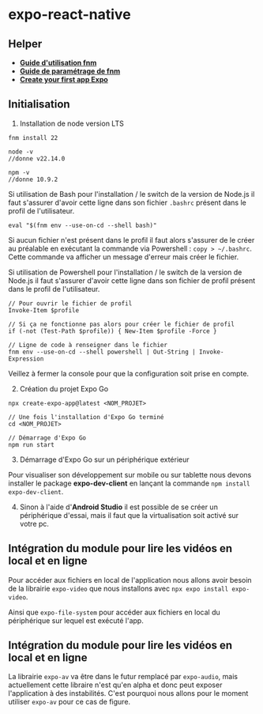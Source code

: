 # expo-react-native

## Helper

* [**Guide d'utilisation fnm**](https://www.freecodecamp.org/news/fnm-fast-node-manager/)
* [**Guide de paramétrage de fnm**](https://github.com/Schniz/fnm#shell-setup)
* [**Create your first app Expo**](https://docs.expo.dev/tutorial/create-your-first-app/)

## Initialisation

1. Installation de node version LTS
```
fnm install 22

node -v
//donne v22.14.0

npm -v
//donne 10.9.2
```

Si utilisation de Bash pour l'installation / le switch de la version de Node.js il faut s'assurer d'avoir cette
ligne dans son fichier `.bashrc` présent dans le profil de l'utilisateur.
```
eval "$(fnm env --use-on-cd --shell bash)"
```

Si aucun fichier n'est présent dans le profil il faut alors s'assurer de le créer au préalable en exécutant la commande via
Powershell : `copy > ~/.bashrc`.
Cette commande va afficher un message d'erreur mais créer le fichier.

Si utilisation de Powershell pour l'installation / le switch de la version de Node.js il faut s'assurer d'avoir cette
ligne dans son fichier de profil présent dans le profil de l'utilisateur.

```
// Pour ouvrir le fichier de profil
Invoke-Item $profile

// Si ça ne fonctionne pas alors pour créer le fichier de profil
if (-not (Test-Path $profile)) { New-Item $profile -Force }

// Ligne de code à renseigner dans le fichier
fnm env --use-on-cd --shell powershell | Out-String | Invoke-Expression
```

Veillez à fermer la console pour que la configuration soit prise en compte.

2. Création du projet Expo Go

```
npx create-expo-app@latest <NOM_PROJET>

// Une fois l'installation d'Expo Go terminé
cd <NOM_PROJET>

// Démarrage d'Expo Go
npm run start
```

3. Démarrage d'Expo Go sur un périphérique extérieur

Pour visualiser son développement sur mobile ou sur tablette nous devons installer le package **expo-dev-client** en lançant
la commande `npm install expo-dev-client`.

4. Sinon à l'aide d'**Android Studio** il est possible de se créer un périphérique d'essai, mais il faut que la
virtualisation soit activé sur votre pc.

## Intégration du module pour lire les vidéos en local et en ligne

Pour accéder aux fichiers en local de l'application nous allons avoir besoin de la librairie `expo-video` que nous installons
avec `npx expo install expo-video`.

Ainsi que `expo-file-system` pour accéder aux fichiers en local du périphérique sur lequel est exécuté l'app.


## Intégration du module pour lire les vidéos en local et en ligne

La librairie `expo-av` va être dans le futur remplacé par `expo-audio`, mais actuellement cette libraire n'est qu'en
alpha et donc peut exposer l'application à des instabilités.
C'est pourquoi nous allons pour le moment utiliser `expo-av` pour ce cas de figure.
